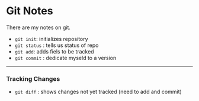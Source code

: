 # Git Notes

There are my notes on git.

* `git init`: initializes repository
* `git status` : tells us status of repo
* `git add`: adds fiels to be tracked 
* `git commit` : dedicate myseld to a version

---

### Tracking Changes

* `git diff` : shows changes not yet tracked (need to add and commit) 

